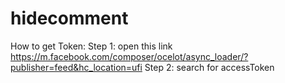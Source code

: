 # hidecomment
How to get Token: 
Step 1: open this link https://m.facebook.com/composer/ocelot/async_loader/?publisher=feed&hc_location=ufi
Step 2: search for accessToken